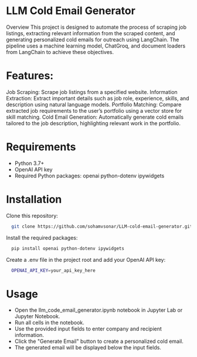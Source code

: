 # LLM Cold Email Generator

Overview
This project is designed to automate the process of scraping job listings, extracting relevant information from the scraped content, and generating personalized cold emails for outreach using LangChain. The pipeline uses a machine learning model, ChatGroq, and document loaders from LangChain to achieve these objectives.

# Features:
Job Scraping: Scrape job listings from a specified website.
Information Extraction: Extract important details such as job role, experience, skills, and description using natural language models.
Portfolio Matching: Compare extracted job requirements to the user’s portfolio using a vector store for skill matching.
Cold Email Generation: Automatically generate cold emails tailored to the job description, highlighting relevant work in the portfolio.

# Requirements
- Python 3.7+
- OpenAI API key
- Required Python packages:
  openai
  python-dotenv
  ipywidgets

# Installation
Clone this repository:
```bash
  git clone https://github.com/sohamvsonar/LLM-cold-email-generator.git
  ```

Install the required packages:
```bash
  pip install openai python-dotenv ipywidgets
  ```

Create a .env file in the project root and add your OpenAI API key:
```bash
  OPENAI_API_KEY=your_api_key_here
  ```

# Usage
- Open the llm_code_email_generator.ipynb notebook in Jupyter Lab or Jupyter Notebook.
- Run all cells in the notebook.
- Use the provided input fields to enter company and recipient information.
- Click the "Generate Email" button to create a personalized cold email.
- The generated email will be displayed below the input fields.
